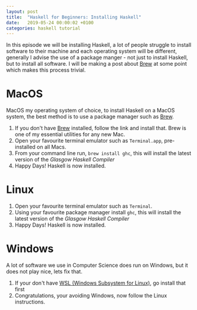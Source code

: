 ```yaml
---
layout: post
title:  "Haskell for Beginners: Installing Haskell"
date:   2019-05-24 00:00:02 +0100
categories: haskell tutorial
---
```


In this episode we will be installing Haskell, a lot of people struggle to install software to their machine and each operating system will be different, generally I advise the use of a package manger - not just to install Haskell, but to  install all software. I will be making a post about [Brew](https://brew.sh/) at some point which makes this process trivial.

# MacOS

MacOS my operating system of choice, to install Haskell on a MacOS system, the best method is to use a package manager such as [Brew](https://brew.sh/).

1.  If you don't have [Brew](https://brew.sh/) installed, follow the link and install that. Brew is one of my essential utilities for any new Mac.
2.  Open your favourite terminal emulator such as `Terminal.app`, pre-installed on all Macs.
3.  From your command line run, `brew install ghc`, this will install the latest version of the _Glasgow Haskell Compiler_
4.  Happy Days! Haskell is now installed.


# Linux

1.  Open your favourite terminal emulator such as `Terminal`.
2.  Using your favourite package manager install `ghc`, this will install the latest version of the _Glasgow Haskell Compiler_
3.  Happy Days! Haskell is now installed.


# Windows

A lot of software we use in Computer Science does run on Windows, but it does not play nice, lets fix that.

1.  If your don't have [WSL (Windows Subsystem for Linux)](https://docs.microsoft.com/en-us/windows/wsl/install-win10), go install that first
2.  Congratulations, your avoiding Windows, now follow the Linux instructions.


